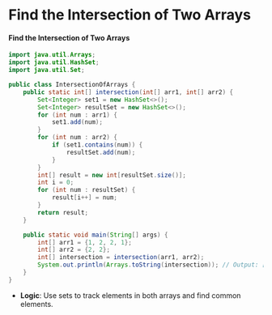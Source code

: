 # Find the Intersection of Two Arrays

#### **Find the Intersection of Two Arrays**

```java
import java.util.Arrays;
import java.util.HashSet;
import java.util.Set;

public class IntersectionOfArrays {
    public static int[] intersection(int[] arr1, int[] arr2) {
        Set<Integer> set1 = new HashSet<>();
        Set<Integer> resultSet = new HashSet<>();
        for (int num : arr1) {
            set1.add(num);
        }
        for (int num : arr2) {
            if (set1.contains(num)) {
                resultSet.add(num);
            }
        }
        int[] result = new int[resultSet.size()];
        int i = 0;
        for (int num : resultSet) {
            result[i++] = num;
        }
        return result;
    }

    public static void main(String[] args) {
        int[] arr1 = {1, 2, 2, 1};
        int[] arr2 = {2, 2};
        int[] intersection = intersection(arr1, arr2);
        System.out.println(Arrays.toString(intersection)); // Output: [2]
    }
}
```

* **Logic**: Use sets to track elements in both arrays and find common elements.
